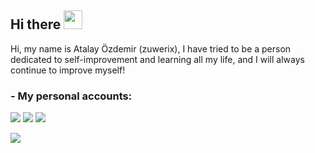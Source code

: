 <h2 align="left">Hi there <img src="https://raw.githubusercontent.com/MartinHeinz/MartinHeinz/master/wave.gif" width="30px"></h2>
   <p align="left">Hi, my name is Atalay Özdemir (zuwerix), I have tried to be a person dedicated to self-improvement and learning all my life, and I will always continue to improve myself!</p>
<h3>- My personal accounts:</h3>
<p align="left">
   <a href="https://discord.com/users/409445583657369600" target"blank_"><img src="https://img.shields.io/badge/discord%20-7289DA.svg?&style=for-the-badge&logo=discord&logoColor=white"></a>
   <a href="https://instagram.com/atalayozdemiir" target"blank_"><img src="https://img.shields.io/badge/INSTAGRAM%20-DC3175.svg?&style=for-the-badge&logo=instagram&logoColor=white"></a>
   <a href="https://github.com/zuwerix" target"blank_"><img src="https://img.shields.io/badge/GitHub%20-191717.svg?&style=for-the-badge&logo=github&logoColor=white"></a>
</p>

<a href="https://github.com/zuwerix" target="_blank"><img src="https://profile-counter.glitch.me/{zuwerix}/count.svg" /></a>
